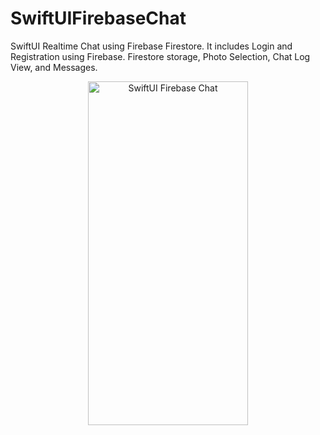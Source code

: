 # SwiftUIFirebaseChat
SwiftUI Realtime Chat using Firebase Firestore. It includes Login and Registration using Firebase. 
Firestore storage, Photo Selection, Chat Log View, and Messages.

<p align="center">
  <img src="SwiftFirebaseChat.gif" width="256" height="550" title="SwiftUI Firebase Chat">
</p>
